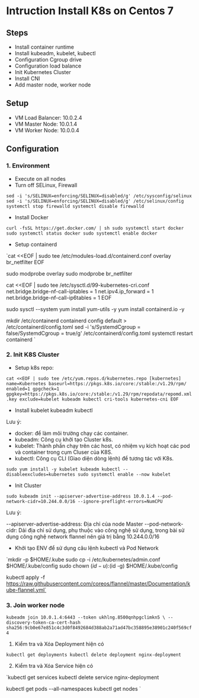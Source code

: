 # Intruction Install K8s on Centos 7

## Steps

* Install container runtime
* Install kubeadm, kubelet, kubectl
* Configuration Cgroup drive
* Configuration load balance
* Init Kubernetes Cluster
* Install CNI
* Add master node, worker node

## Setup

* VM Load Balancer: 10.0.2.4
* VM Master Node: 10.0.1.4
* VM Worker Node: 10.0.0.4

## Configuration

### 1. Environment

- Execute on all nodes
- Turn off SELinux, Firewall

`sed -i 's/SELINUX=enforcing/SELINUX=disabled/g' /etc/sysconfig/selinux
sed -i 's/SELINUX=enforcing/SELINUX=disabled/g' /etc/selinux/config
systemctl stop firewalld
systemctl disable firewalld`

- Install Docker

`curl -fsSL https://get.docker.com/ | sh
sudo systemctl start docker
sudo systemctl status docker
sudo systemctl enable docker`

- Setup containerd

`cat <<EOF | sudo tee /etc/modules-load.d/containerd.conf
overlay
br_netfilter
EOF

sudo modprobe overlay
sudo modprobe br_netfilter

cat <<EOF | sudo tee /etc/sysctl.d/99-kubernetes-cri.conf
net.bridge.bridge-nf-call-iptables  = 1
net.ipv4.ip_forward                 = 1
net.bridge.bridge-nf-call-ip6tables = 1
EOF

sudo sysctl --system
yum install yum-utils -y
yum install containerd.io -y

mkdir /etc/containerd
containerd config default > /etc/containerd/config.toml
sed -i 's/SystemdCgroup = false/SystemdCgroup = true/g' /etc/containerd/config.toml
systemctl restart containerd
`
### 2. Init K8S Cluster

- Setup k8s repo:

`cat <<EOF | sudo tee /etc/yum.repos.d/kubernetes.repo
[kubernetes]
name=Kubernetes
baseurl=https://pkgs.k8s.io/core:/stable:/v1.29/rpm/
enabled=1
gpgcheck=1
gpgkey=https://pkgs.k8s.io/core:/stable:/v1.29/rpm/repodata/repomd.xml.key
exclude=kubelet kubeadm kubectl cri-tools kubernetes-cni
EOF`

- Install kubelet kubeadm kubectl

Lưu ý:

* docker: để làm môi trường chạy các container.
* kubeadm: Công cụ khởi tạo Cluster k8s.
* kubelet: Thành phần chạy trên các host, có nhiệm vụ kích hoạt các pod và container trong cụm Cluser của K8S.
* kubectl: Công cụ CLI (Giao diện dòng lệnh) để tương tác với K8s.

`sudo yum install -y kubelet kubeadm kubectl --disableexcludes=kubernetes
sudo systemctl enable --now kubelet`

- Init Cluster

`sudo kubeadm init --apiserver-advertise-address 10.0.1.4 --pod-network-cidr=10.244.0.0/16 --ignore-preflight-errors=NumCPU`

Lưu ý:

--apiserver-advertise-address: Địa chỉ của node Master
--pod-network-cidr: Dải địa chỉ sử dụng, phụ thuộc vào công nghệ sử dụng, trong bài sử dụng công nghệ network flannel nên giá trị bằng 10.244.0.0/16

- Khởi tạo ENV để sử dụng câu lệnh kubectl và Pod Network

`mkdir -p $HOME/.kube
sudo cp -i /etc/kubernetes/admin.conf $HOME/.kube/config
sudo chown $(id -u):$(id -g) $HOME/.kube/config

kubectl apply -f https://raw.githubusercontent.com/coreos/flannel/master/Documentation/kube-flannel.yml`
### 3. Join worker node

`kubeadm join 10.0.1.4:6443 --token ukhlng.8500qnhpgclimkn5 \
        --discovery-token-ca-cert-hash sha256:9cb0e67e851c4c3d0f8492684d388ab2a71ad47bc358895e38901c240f569cf4`


1. Kiểm tra và Xóa Deployment hiện có

`kubectl get deployments
kubectl delete deployment nginx-deployment`

2. Kiểm tra và Xóa Service hiện có

`kubectl get services
kubectl delete service nginx-deployment

kubectl get pods --all-namespaces
kubectl get nodes
`












